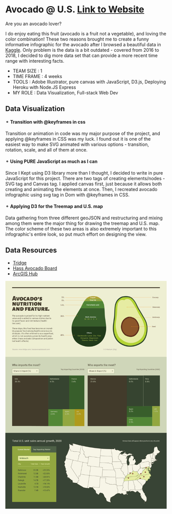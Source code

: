 # Avocado @ U.S. [Link to Website](https://avocado-usa.herokuapp.com/)

Are you an avocado lover?

I do enjoy eating this fruit (avocado is a fruit not a vegetable), and loving the color combination! These two reasons brought me to create a funny informative infographic for the avocado after I browsed a beautiful data in [Kaggle](https://www.kaggle.com/neuromusic/avocado-prices). Only problem is the data is a bit outdated - covered from 2016 to 2018, I decided to dig more data set that can provide a more recent time range with interesting facts.

- TEAM SIZE : 1
- TIME FRAME : 4 weeks
- TOOLS : Adobe Illustrator, pure canvas with JavaScript, D3.js, Deploying Heroku with Node.JS Express
- MY ROLE : Data Visualization, Full-stack Web Dev

## Data Visualization

#### ⚬ Transition with @keyframes in css
Transition or animation in code was my major purpose of the project, and applying @keyframes in CSS was my luck. I found out it is one of the easiest way to make SVG animated with various options - transition, rotation, scale, and all of them at once. 
#### ⚬ Using PURE JavaScript as much as I can
Since I Kept using D3 library more than I thought, I decided to write in pure JavaScript for this project. There are two tags of creating elements/nodes - SVG tag and Canvas tag. I applied canvas first, just because it allows both creating and animating the elements at once. Then, I recreated avocado infographic using svg tag in Dom with @keyframes in CSS.
#### ⚬ Applying D3 for the Treemap and U.S. map
Data gathering from three different geoJSON and restructuring and mixing among them were the major thing for drawing the treemap and U.S. map. The color scheme of these two areas is also extremely important to this infographic's entire look, so put much effort on designing the view.

## Data Resources

- [Tridge](https://www.tridge.com/trades/HS1992/080440-fruit-edible-avocados-fresh-or-dried/import)
- [Hass Avocado Board](https://hassavocadoboard.com/category-data/)
- [ArcGIS Hub](https://hub.arcgis.com/datasets/esri::usa-major-cities/data)

![avocado_inforaphic_v13](https://github.com/rimhoho/avocado-usa/blob/master/public/img/avocado_inforaphic_v13.png)